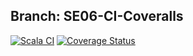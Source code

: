 ## Branch: SE06-CI-Coveralls

[![Scala CI](https://github.com/AlexTemirbulatow/de.htwg.se.DotsAndBoxes/actions/workflows/scala.yml/badge.svg?branch=developer)](https://github.com/AlexTemirbulatow/de.htwg.se.DotsAndBoxes/actions/workflows/scala.yml)
[![Coverage Status](https://coveralls.io/repos/github/AlexTemirbulatow/de.htwg.se.DotsAndBoxes/badge.svg?branch=SE06-CI-Coveralls)](https://coveralls.io/github/AlexTemirbulatow/de.htwg.se.DotsAndBoxes?branch=SE06-CI-Coveralls)
